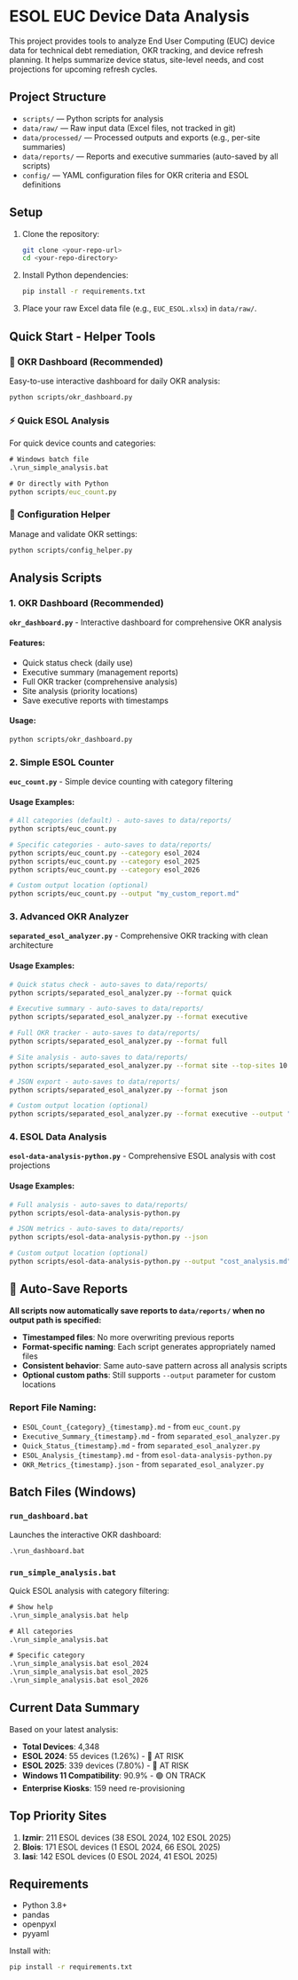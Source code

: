 # ESOL EUC Device Data Analysis

This project provides tools to analyze End User Computing (EUC) device data for technical debt remediation, OKR tracking, and device refresh planning. It helps summarize device status, site-level needs, and cost projections for upcoming refresh cycles.

## Project Structure

- `scripts/` — Python scripts for analysis
- `data/raw/` — Raw input data (Excel files, not tracked in git)
- `data/processed/` — Processed outputs and exports (e.g., per-site summaries)
- `data/reports/` — Reports and executive summaries (auto-saved by all scripts)
- `config/` — YAML configuration files for OKR criteria and ESOL definitions

## Setup

1. Clone the repository:
   ```sh
   git clone <your-repo-url>
   cd <your-repo-directory>
   ```
2. Install Python dependencies:
   ```sh
   pip install -r requirements.txt
   ```
3. Place your raw Excel data file (e.g., `EUC_ESOL.xlsx`) in `data/raw/`.

## Quick Start - Helper Tools

### 🎯 OKR Dashboard (Recommended)
Easy-to-use interactive dashboard for daily OKR analysis:
```sh
python scripts/okr_dashboard.py
```

### ⚡ Quick ESOL Analysis
For quick device counts and categories:
```bat
# Windows batch file
.\run_simple_analysis.bat

# Or directly with Python
python scripts/euc_count.py
```

### 🔧 Configuration Helper
Manage and validate OKR settings:
```sh
python scripts/config_helper.py
```

## Analysis Scripts

### 1. OKR Dashboard (Recommended)
**`okr_dashboard.py`** - Interactive dashboard for comprehensive OKR analysis

#### Features:
- Quick status check (daily use)
- Executive summary (management reports)
- Full OKR tracker (comprehensive analysis)
- Site analysis (priority locations)
- Save executive reports with timestamps

#### Usage:
```sh
python scripts/okr_dashboard.py
```

### 2. Simple ESOL Counter
**`euc_count.py`** - Simple device counting with category filtering

#### Usage Examples:
```sh
# All categories (default) - auto-saves to data/reports/
python scripts/euc_count.py

# Specific categories - auto-saves to data/reports/
python scripts/euc_count.py --category esol_2024
python scripts/euc_count.py --category esol_2025
python scripts/euc_count.py --category esol_2026

# Custom output location (optional)
python scripts/euc_count.py --output "my_custom_report.md"
```

### 3. Advanced OKR Analyzer
**`separated_esol_analyzer.py`** - Comprehensive OKR tracking with clean architecture

#### Usage Examples:
```sh
# Quick status check - auto-saves to data/reports/
python scripts/separated_esol_analyzer.py --format quick

# Executive summary - auto-saves to data/reports/
python scripts/separated_esol_analyzer.py --format executive

# Full OKR tracker - auto-saves to data/reports/
python scripts/separated_esol_analyzer.py --format full

# Site analysis - auto-saves to data/reports/
python scripts/separated_esol_analyzer.py --format site --top-sites 10

# JSON export - auto-saves to data/reports/
python scripts/separated_esol_analyzer.py --format json

# Custom output location (optional)
python scripts/separated_esol_analyzer.py --format executive --output "special_report.md"
```

### 4. ESOL Data Analysis
**`esol-data-analysis-python.py`** - Comprehensive ESOL analysis with cost projections

#### Usage Examples:
```sh
# Full analysis - auto-saves to data/reports/
python scripts/esol-data-analysis-python.py

# JSON metrics - auto-saves to data/reports/
python scripts/esol-data-analysis-python.py --json

# Custom output location (optional)
python scripts/esol-data-analysis-python.py --output "cost_analysis.md"
```

## 📁 Auto-Save Reports

**All scripts now automatically save reports to `data/reports/` when no output path is specified:**

- **Timestamped files**: No more overwriting previous reports
- **Format-specific naming**: Each script generates appropriately named files
- **Consistent behavior**: Same auto-save pattern across all analysis scripts
- **Optional custom paths**: Still supports `--output` parameter for custom locations

### Report File Naming:
- `ESOL_Count_{category}_{timestamp}.md` - from `euc_count.py`
- `Executive_Summary_{timestamp}.md` - from `separated_esol_analyzer.py`
- `Quick_Status_{timestamp}.md` - from `separated_esol_analyzer.py`
- `ESOL_Analysis_{timestamp}.md` - from `esol-data-analysis-python.py`
- `OKR_Metrics_{timestamp}.json` - from `separated_esol_analyzer.py`

## Batch Files (Windows)

### `run_dashboard.bat`
Launches the interactive OKR dashboard:
```cmd
.\run_dashboard.bat
```

### `run_simple_analysis.bat`
Quick ESOL analysis with category filtering:
```cmd
# Show help
.\run_simple_analysis.bat help

# All categories
.\run_simple_analysis.bat

# Specific category
.\run_simple_analysis.bat esol_2024
.\run_simple_analysis.bat esol_2025
.\run_simple_analysis.bat esol_2026
```

## Current Data Summary

Based on your latest analysis:
- **Total Devices**: 4,348
- **ESOL 2024**: 55 devices (1.26%) - 🔴 AT RISK
- **ESOL 2025**: 339 devices (7.80%) - 🔴 AT RISK
- **Windows 11 Compatibility**: 90.9% - 🟢 ON TRACK
- **Enterprise Kiosks**: 159 need re-provisioning

## Top Priority Sites
1. **Izmir**: 211 ESOL devices (38 ESOL 2024, 102 ESOL 2025)
2. **Blois**: 171 ESOL devices (1 ESOL 2024, 66 ESOL 2025)
3. **Iasi**: 142 ESOL devices (0 ESOL 2024, 41 ESOL 2025)

## Requirements

- Python 3.8+
- pandas
- openpyxl
- pyyaml

Install with:
```sh
pip install -r requirements.txt
```